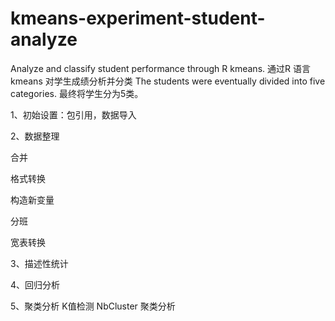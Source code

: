 # kmeans-experiment-student-analyze
Analyze and classify student performance through R kmeans. 通过R 语言kmeans 对学生成绩分析并分类
The students were eventually divided into five categories. 最终将学生分为5类。

1、初始设置：包引用，数据导入

2、数据整理

   合并
   
   格式转换
   
   构造新变量
   
   分班
   
   宽表转换
   
3、描述性统计

4、回归分析

5、聚类分析
   K值检测 NbCluster
   聚类分析
